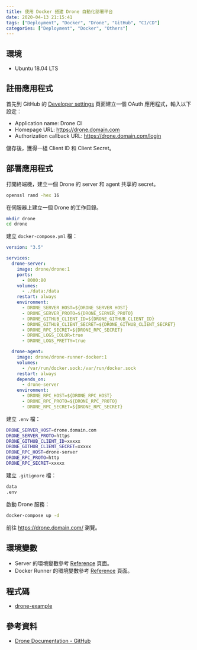```yaml
---
title: 使用 Docker 搭建 Drone 自動化部署平台
date: 2020-04-13 21:15:41
tags: ["Deployment", "Docker", "Drone", "GitHub", "CI/CD"]
categories: ["Deployment", "Docker", "Others"]
---
```


## 環境

- Ubuntu 18.04 LTS

## 註冊應用程式

首先到 GitHub 的 [Developer settings](https://github.com/settings/developers) 頁面建立一個 OAuth 應用程式，輸入以下設定：

- Application name: Drone CI
- Homepage URL: <https://drone.domain.com>
- Authorization callback URL: <https://drone.domain.com/login>

儲存後，獲得一組 Client ID 和 Client Secret。

## 部署應用程式

打開終端機，建立一個 Drone 的 server 和 agent 共享的 secret。

```bash
openssl rand -hex 16
```

在伺服器上建立一個 Drone 的工作目錄。

```bash
mkdir drone
cd drone
```

建立 `docker-compose.yml` 檔：

```yaml
version: "3.5"

services:
  drone-server:
    image: drone/drone:1
    ports:
      - 8000:80
    volumes:
      - ./data:/data
    restart: always
    environment:
      - DRONE_SERVER_HOST=${DRONE_SERVER_HOST}
      - DRONE_SERVER_PROTO=${DRONE_SERVER_PROTO}
      - DRONE_GITHUB_CLIENT_ID=${DRONE_GITHUB_CLIENT_ID}
      - DRONE_GITHUB_CLIENT_SECRET=${DRONE_GITHUB_CLIENT_SECRET}
      - DRONE_RPC_SECRET=${DRONE_RPC_SECRET}
      - DRONE_LOGS_COLOR=true
      - DRONE_LOGS_PRETTY=true

  drone-agent:
    image: drone/drone-runner-docker:1
    volumes:
      - /var/run/docker.sock:/var/run/docker.sock
    restart: always
    depends_on:
      - drone-server
    environment:
      - DRONE_RPC_HOST=${DRONE_RPC_HOST}
      - DRONE_RPC_PROTO=${DRONE_RPC_PROTO}
      - DRONE_RPC_SECRET=${DRONE_RPC_SECRET}
```

建立 `.env` 檔：

```bash
DRONE_SERVER_HOST=drone.domain.com
DRONE_SERVER_PROTO=https
DRONE_GITHUB_CLIENT_ID=xxxxx
DRONE_GITHUB_CLIENT_SECRET=xxxxx
DRONE_RPC_HOST=drone-server
DRONE_RPC_PROTO=http
DRONE_RPC_SECRET=xxxxx
```

建立 `.gitignore` 檔：

```bash
data
.env
```

啟動 Drone 服務：

```bash
docker-compose up -d
```

前往 <https://drone.domain.com/> 瀏覽。

## 環境變數

- Server 的環境變數參考 [Reference](https://docs.drone.io/server/reference/) 頁面。
- Docker Runner 的環境變數參考 [Reference](https://docs.drone.io/server/reference/) 頁面。

## 程式碼

- [drone-example](https://github.com/memochou1993/drone-example)

## 參考資料

- [Drone Documentation - GitHub](https://docs.drone.io/server/provider/github/)
